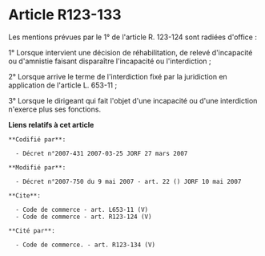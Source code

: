 # Article R123-133

Les mentions prévues par le 1° de l'article R. 123-124 sont radiées d'office : 

1° Lorsque intervient une décision de réhabilitation, de relevé d'incapacité ou d'amnistie faisant disparaître l'incapacité
ou l'interdiction ; 

2° Lorsque arrive le terme de l'interdiction fixé par la juridiction en application de l'article L. 653-11 ; 

3° Lorsque le dirigeant qui fait l'objet d'une incapacité ou d'une interdiction n'exerce plus ses fonctions.

**Liens relatifs à cet article**

	**Codifié par**:

	  - Décret n°2007-431 2007-03-25 JORF 27 mars 2007

	**Modifié par**:

	  - Décret n°2007-750 du 9 mai 2007 - art. 22 () JORF 10 mai 2007

	**Cite**:

	  - Code de commerce - art. L653-11 (V)
	  - Code de commerce - art. R123-124 (V)

	**Cité par**:

	  - Code de commerce. - art. R123-134 (V)
